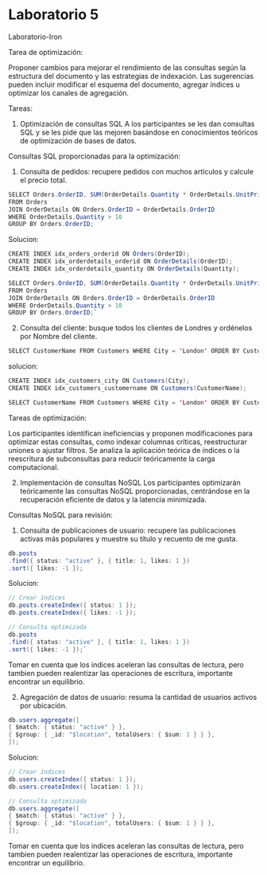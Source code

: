 # Laboratorio 5
Laboratorio-Iron


Tarea de optimización:

Proponer cambios para mejorar el rendimiento de las consultas según la estructura del documento y las estrategias de indexación.
Las sugerencias pueden incluir modificar el esquema del documento, agregar índices u optimizar los canales de agregación.


Tareas:
1. Optimización de consultas SQL
   A los participantes se les dan consultas SQL y se les pide que las mejoren basándose en conocimientos teóricos de optimización de bases de datos.

Consultas SQL proporcionadas para la optimización:

   1. Consulta de pedidos: recupere pedidos con muchos artículos y calcule el precio total.

```java
SELECT Orders.OrderID, SUM(OrderDetails.Quantity * OrderDetails.UnitPrice) AS TotalPrice
FROM Orders
JOIN OrderDetails ON Orders.OrderID = OrderDetails.OrderID
WHERE OrderDetails.Quantity > 10
GROUP BY Orders.OrderID;
```

Solucion:

```java
CREATE INDEX idx_orders_orderid ON Orders(OrderID);
CREATE INDEX idx_orderdetails_orderid ON OrderDetails(OrderID);
CREATE INDEX idx_orderdetails_quantity ON OrderDetails(Quantity);

SELECT Orders.OrderID, SUM(OrderDetails.Quantity * OrderDetails.UnitPrice) AS TotalPrice
FROM Orders
JOIN OrderDetails ON Orders.OrderID = OrderDetails.OrderID
WHERE OrderDetails.Quantity > 10
GROUP BY Orders.OrderID;`
```

   2. Consulta del cliente: busque todos los clientes de Londres y ordénelos por Nombre del cliente.

```java
SELECT CustomerName FROM Customers WHERE City = 'London' ORDER BY CustomerName;
```

solucion:

```java
CREATE INDEX idx_customers_city ON Customers(City);
CREATE INDEX idx_customers_customername ON Customers(CustomerName);

SELECT CustomerName FROM Customers WHERE City = 'London' ORDER BY CustomerName;
```


Tareas de optimización:

Los participantes identifican ineficiencias y proponen modificaciones para optimizar estas consultas, como indexar columnas críticas, reestructurar uniones o ajustar filtros.
Se analiza la aplicación teórica de índices o la reescritura de subconsultas para reducir teóricamente la carga computacional.



2. Implementación de consultas NoSQL
   Los participantes optimizarán teóricamente las consultas NoSQL proporcionadas, centrándose en la recuperación eficiente de datos y la latencia minimizada.

Consultas NoSQL para revisión:

   1. Consulta de publicaciones de usuario: recupere las publicaciones activas más populares y muestre su título y recuento de me gusta.

```java
db.posts
.find({ status: "active" }, { title: 1, likes: 1 })
.sort({ likes: -1 });
```

Solucion:

```java
// Crear índices
db.posts.createIndex({ status: 1 });
db.posts.createIndex({ likes: -1 });
```

```java
// Consulta optimizada
db.posts
.find({ status: "active" }, { title: 1, likes: 1 })
.sort({ likes: -1 });`
```

Tomar en cuenta que los indices aceleran las consultas de lectura, pero tambien pueden realentizar las operaciones de escritura, importante encontrar un equilibrio.


   2. Agregación de datos de usuario: resuma la cantidad de usuarios activos por ubicación.

```java
db.users.aggregate([
{ $match: { status: "active" } },
{ $group: { _id: "$location", totalUsers: { $sum: 1 } } },
]);
```

Solucion:
```java
// Crear índices
db.users.createIndex({ status: 1 });
db.users.createIndex({ location: 1 });
```

```java
// Consulta optimizada
db.users.aggregate([
{ $match: { status: "active" } },
{ $group: { _id: "$location", totalUsers: { $sum: 1 } } },
]);
```



Tomar en cuenta que los indices aceleran las consultas de lectura, pero tambien pueden realentizar las operaciones de escritura, importante encontrar un equilibrio.
